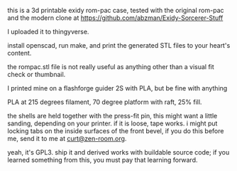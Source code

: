 this is a 3d printable exidy rom-pac case, tested with the original rom-pac
and the modern clone at https://github.com/abzman/Exidy-Sorcerer-Stuff

I uploaded it to thingyverse.

install openscad, run make, and print the generated STL files to your
heart's content.

the rompac.stl file is not really useful as anything other than a visual
fit check or thumbnail.

I printed mine on a flashforge guider 2S with PLA, but be fine with anything

PLA at 215 degrees filament, 70 degree platform 
with raft, 25% fill.

the shells are held together with the press-fit pin, this might want a little
sanding, depending on your printer.  if it is loose, tape works.
i might put locking tabs on the inside surfaces of the front bevel,
if you do this before me, send it to me at curt@zen-room.org.

yeah, it's GPL3.  ship it and derived works with buildable source code; 
if you learned something from this, you must pay that learning forward.


